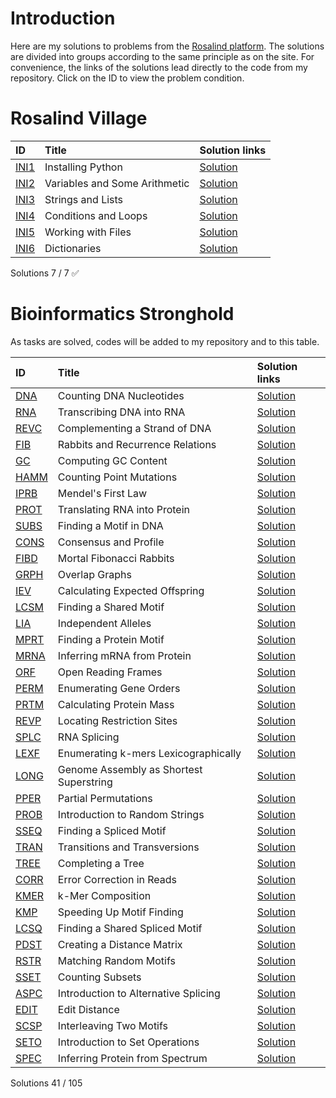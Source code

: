 # Introduction
Here are my solutions to problems from the [Rosalind platform](https://rosalind.info/problems/locations/). The solutions are divided into groups according to the same principle as on the site. For convenience, the links of the solutions lead directly to the code from my repository. Click on the ID to view the problem condition.

# Rosalind Village
| ID | Title |Solution links  |
|:---|:---|:---|
| [INI1](https://rosalind.info/problems/ini1/) | Installing Python | [Solution](https://github.com/ValeraYakovlev/Rosalind_Solutions/blob/main/VILLAGE/INI1.py) |
| [INI2](https://rosalind.info/problems/ini2/) | Variables and Some Arithmetic |[Solution](https://github.com/ValeraYakovlev/Rosalind_Solutions/blob/main/VILLAGE/INI2.py)  |
| [INI3](https://rosalind.info/problems/ini3/) | Strings and Lists |[Solution](https://github.com/ValeraYakovlev/Rosalind_Solutions/blob/main/VILLAGE/INI3.py)  |
| [INI4](https://rosalind.info/problems/ini4/) | Conditions and Loops |[Solution](https://github.com/ValeraYakovlev/Rosalind_Solutions/blob/main/VILLAGE/INI4.py)  |
| [INI5](https://rosalind.info/problems/ini5/) | Working with Files |[Solution](https://github.com/ValeraYakovlev/Rosalind_Solutions/blob/main/VILLAGE/INI5.py)  |
| [INI6](https://rosalind.info/problems/ini6/) | Dictionaries |[Solution](https://github.com/ValeraYakovlev/Rosalind_Solutions/blob/main/VILLAGE/INI6.py)  |

Solutions  7  /  7  ✅

# Bioinformatics Stronghold

As tasks are solved, codes will be added to my repository and to this table.

| ID | Title | Solution links |
|:---|:---|:---|
| [DNA](https://rosalind.info/problems/dna/) | Counting DNA Nucleotides | [Solution](https://github.com/ValeraYakovlev/Rosalind_Solutions/blob/main/STRONGHOLD/DNA.py) |
| [RNA](https://rosalind.info/problems/rna/) | Transcribing DNA into RNA | [Solution](https://github.com/ValeraYakovlev/Rosalind_Solutions/blob/main/STRONGHOLD/RNA.py) |
| [REVC](https://rosalind.info/problems/revc/) | Complementing a Strand of DNA | [Solution](https://github.com/ValeraYakovlev/Rosalind_Solutions/blob/main/STRONGHOLD/REVC.py) |
| [FIB](https://rosalind.info/problems/fib/) | Rabbits and Recurrence Relations | [Solution](https://github.com/ValeraYakovlev/Rosalind_Solutions/blob/main/STRONGHOLD/FIB.py) |
| [GC](https://rosalind.info/problems/gc/) | Computing GC Content | [Solution](https://github.com/ValeraYakovlev/Rosalind_Solutions/blob/main/STRONGHOLD/GC.py) |
| [HAMM](https://rosalind.info/problems/hamm/) | Counting Point Mutations | [Solution](https://github.com/ValeraYakovlev/Rosalind_Solutions/blob/main/STRONGHOLD/HAMM.py) |
| [IPRB](https://rosalind.info/problems/iprb/) | Mendel's First Law | [Solution](https://github.com/ValeraYakovlev/Rosalind_Solutions/blob/main/STRONGHOLD/IPRB.py) |
| [PROT](https://rosalind.info/problems/prot/) | Translating RNA into Protein | [Solution](https://github.com/ValeraYakovlev/Rosalind_Solutions/blob/main/STRONGHOLD/PROT.py) |
| [SUBS](https://rosalind.info/problems/subs/) | Finding a Motif in DNA | [Solution](https://github.com/ValeraYakovlev/Rosalind_Solutions/blob/main/STRONGHOLD/SUBS.py) |
| [CONS](https://rosalind.info/problems/cons/) | Consensus and Profile | [Solution](https://github.com/ValeraYakovlev/Rosalind_Solutions/blob/main/STRONGHOLD/CONS.py) |
| [FIBD](https://rosalind.info/problems/fibd/) | Mortal Fibonacci Rabbits | [Solution](https://github.com/ValeraYakovlev/Rosalind_Solutions/blob/main/STRONGHOLD/FIBD.py) |
| [GRPH](https://rosalind.info/problems/grph/) | Overlap Graphs | [Solution](https://github.com/ValeraYakovlev/Rosalind_Solutions/blob/main/STRONGHOLD/GRPH.py) |
| [IEV](https://rosalind.info/problems/iev/) | Calculating Expected Offspring | [Solution](https://github.com/ValeraYakovlev/Rosalind_Solutions/blob/main/STRONGHOLD/IEV.py) |
| [LCSM](https://rosalind.info/problems/lcsm/) | Finding a Shared Motif | [Solution](https://github.com/ValeraYakovlev/Rosalind_Solutions/blob/main/STRONGHOLD/LCSM.py) |
| [LIA](https://rosalind.info/problems/lia/) | Independent Alleles | [Solution](https://github.com/ValeraYakovlev/Rosalind_Solutions/blob/main/STRONGHOLD/LIA.py) |
| [MPRT](https://rosalind.info/problems/mprt/) | Finding a Protein Motif | [Solution](https://github.com/ValeraYakovlev/Rosalind_Solutions/blob/main/STRONGHOLD/MPRT.py) |
| [MRNA](https://rosalind.info/problems/mrna/) | Inferring mRNA from Protein | [Solution](https://github.com/ValeraYakovlev/Rosalind_Solutions/blob/main/STRONGHOLD/MRNA.py) |
| [ORF](https://rosalind.info/problems/orf/) | Open Reading Frames | [Solution](https://github.com/ValeraYakovlev/Rosalind_Solutions/blob/main/STRONGHOLD/ORF.py) |
| [PERM](https://rosalind.info/problems/perm/) | Enumerating Gene Orders | [Solution](https://github.com/ValeraYakovlev/Rosalind_Solutions/blob/main/STRONGHOLD/PERM.py) |
| [PRTM](https://rosalind.info/problems/prtm/) | Calculating Protein Mass | [Solution](https://github.com/ValeraYakovlev/Rosalind_Solutions/blob/main/STRONGHOLD/PRTM.py) |
| [REVP](https://rosalind.info/problems/revp/) | Locating Restriction Sites | [Solution](https://github.com/ValeraYakovlev/Rosalind_Solutions/blob/main/STRONGHOLD/REVP.py) |
| [SPLC](https://rosalind.info/problems/splc/) | RNA Splicing | [Solution](https://github.com/ValeraYakovlev/Rosalind_Solutions/blob/main/STRONGHOLD/SPLC.py) |
| [LEXF](https://rosalind.info/problems/lexf/) | Enumerating k-mers Lexicographically | [Solution](https://github.com/ValeraYakovlev/Rosalind_Solutions/blob/main/STRONGHOLD/LEXF.py) |
| [LONG](https://rosalind.info/problems/long/) | Genome Assembly as Shortest Superstring | [Solution](https://github.com/ValeraYakovlev/Rosalind_Solutions/blob/main/STRONGHOLD/LONG.py) |
| [PPER](https://rosalind.info/problems/pper/) | Partial Permutations | [Solution](https://github.com/ValeraYakovlev/Rosalind_Solutions/blob/main/STRONGHOLD/PPER.py) |
| [PROB](https://rosalind.info/problems/prob/) | Introduction to Random Strings | [Solution](https://github.com/ValeraYakovlev/Rosalind_Solutions/blob/main/STRONGHOLD/PROB.py) |
| [SSEQ](https://rosalind.info/problems/sseq/) | Finding a Spliced Motif | [Solution](https://github.com/ValeraYakovlev/Rosalind_Solutions/blob/main/STRONGHOLD/SSEQ.py) |
| [TRAN](https://rosalind.info/problems/tran/) | Transitions and Transversions | [Solution](https://github.com/ValeraYakovlev/Rosalind_Solutions/blob/main/STRONGHOLD/TRAN.py) |
| [TREE](https://rosalind.info/problems/tree/) | Completing a Tree | [Solution](https://github.com/ValeraYakovlev/Rosalind_Solutions/blob/main/STRONGHOLD/TREE.py) |
| [CORR](https://rosalind.info/problems/corr/) | Error Correction in Reads | [Solution](https://github.com/ValeraYakovlev/Rosalind_Solutions/blob/main/STRONGHOLD/CORR.py) |
| [KMER](https://rosalind.info/problems/kmer/) | k-Mer Composition | [Solution](https://github.com/ValeraYakovlev/Rosalind_Solutions/blob/main/STRONGHOLD/KMER.py) |
| [KMP](https://rosalind.info/problems/kmp/) | Speeding Up Motif Finding | [Solution](https://github.com/ValeraYakovlev/Rosalind_Solutions/blob/main/STRONGHOLD/KMP.py) |
| [LCSQ](https://rosalind.info/problems/lcsq/) | Finding a Shared Spliced Motif | [Solution](https://github.com/ValeraYakovlev/Rosalind_Solutions/blob/main/STRONGHOLD/LCSQ.py) |
| [PDST](https://rosalind.info/problems/pdst/) | Creating a Distance Matrix | [Solution](https://github.com/ValeraYakovlev/Rosalind_Solutions/blob/main/STRONGHOLD/PDST.py) |
| [RSTR](https://rosalind.info/problems/rstr/) | Matching Random Motifs | [Solution](https://github.com/ValeraYakovlev/Rosalind_Solutions/blob/main/STRONGHOLD/RSTR.py) |
| [SSET](https://rosalind.info/problems/sset/) | Counting Subsets | [Solution](https://github.com/ValeraYakovlev/Rosalind_Solutions/blob/main/STRONGHOLD/SSET.py) |
| [ASPC](https://rosalind.info/problems/aspc/) | Introduction to Alternative Splicing | [Solution](https://github.com/ValeraYakovlev/Rosalind_Solutions/blob/main/STRONGHOLD/ASPC.py) |
| [EDIT](https://rosalind.info/problems/edit/) | Edit Distance | [Solution](https://github.com/ValeraYakovlev/Rosalind_Solutions/blob/main/STRONGHOLD/EDIT.py) |
| [SCSP](https://rosalind.info/problems/scsp/) | Interleaving Two Motifs | [Solution](https://github.com/ValeraYakovlev/Rosalind_Solutions/blob/main/STRONGHOLD/SCSP.py) |
| [SETO](https://rosalind.info/problems/seto/) | Introduction to Set Operations | [Solution](https://github.com/ValeraYakovlev/Rosalind_Solutions/blob/main/STRONGHOLD/SETO.py) |
| [SPEC](https://rosalind.info/problems/spec/) | Inferring Protein from Spectrum | [Solution](https://github.com/ValeraYakovlev/Rosalind_Solutions/blob/main/STRONGHOLD/SPEC.py) |

Solutions 41  /  105
